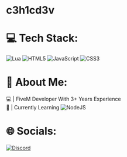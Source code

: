 # c3h1cd3v

# 💻 Tech Stack:
![Lua](https://img.shields.io/badge/lua-%232C2D72.svg?style=flat&logo=lua&logoColor=white) ![HTML5](https://img.shields.io/badge/html5-%23E34F26.svg?style=flat&logo=html5&logoColor=white) ![JavaScript](https://img.shields.io/badge/javascript-%23323330.svg?style=flat&logo=javascript&logoColor=%23F7DF1E) ![CSS3](https://img.shields.io/badge/css3-%231572B6.svg?style=flat&logo=css3&logoColor=white)

# 💫 About Me:
💻 | FiveM Developer With 3+ Years Experience<br>🤖 | Currently Learning ![NodeJS](https://img.shields.io/badge/node.js-6DA55F?style=flat&logo=node.js&logoColor=white)

# 🌐 Socials:
[![Discord](https://cdn1.iconfinder.com/data/icons/computer-techologies-outline-free/128/ic_discord_logo-512.png)](https://discord.gg/fivemslovenia)
